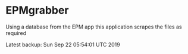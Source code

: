 # EPMgrabber
Using a database from the EPM app this application scrapes the files as required


Latest backup: Sun Sep 22 05:54:01 UTC 2019
